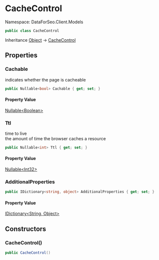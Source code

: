 # CacheControl

Namespace: DataForSeo.Client.Models

```csharp
public class CacheControl
```

Inheritance [Object](https://docs.microsoft.com/en-us/dotnet/api/system.object) → [CacheControl](./dataforseo.client.models.cachecontrol.md)

## Properties

### **Cachable**

indicates whether the page is cacheable

```csharp
public Nullable<bool> Cachable { get; set; }
```

#### Property Value

[Nullable&lt;Boolean&gt;](https://docs.microsoft.com/en-us/dotnet/api/system.nullable-1)<br>

### **Ttl**

time to live
 <br>the amount of time the browser caches a resource

```csharp
public Nullable<int> Ttl { get; set; }
```

#### Property Value

[Nullable&lt;Int32&gt;](https://docs.microsoft.com/en-us/dotnet/api/system.nullable-1)<br>

### **AdditionalProperties**

```csharp
public IDictionary<string, object> AdditionalProperties { get; set; }
```

#### Property Value

[IDictionary&lt;String, Object&gt;](https://docs.microsoft.com/en-us/dotnet/api/system.collections.generic.idictionary-2)<br>

## Constructors

### **CacheControl()**

```csharp
public CacheControl()
```
